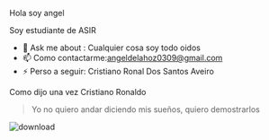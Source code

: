Hola  soy angel


Soy estudiante de ASIR


- 💬 Ask me about : Cualquier cosa soy todo oidos
- 📫 Como contactarme:angeldelahoz0309@gmail.com
- ⚡ Perso a  seguir: Cristiano Ronal Dos Santos Aveiro

Como dijo una vez Cristiano Ronaldo

> Yo no quiero andar diciendo mis sueños,
> quiero demostrarlos

![download](https://user-images.githubusercontent.com/115716827/195654736-fbd8a4e6-f8c5-487a-bebe-029ce95892c8.jpg)
